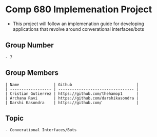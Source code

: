 # Comp 680 Implemenation Project

- This project will follow an implemenation guide for developing applications that revolve around converational interfaces/bots

## Group Number

    - 7

## Group Members

    | Name               | Github                            |
    | ------------------ | --------------------------------- |
    | Cristian Gutierrez | https://github.com/thehamop1      |
    | Archana Ravi       | https://github.com/darshikasondra |
    | Darshi Kasondra    | https://github.com/               |

## Topic

    - Converational Interfaces/Bots

